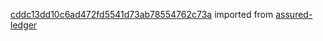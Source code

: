 [cddc13dd10c6ad472fd5541d73ab78554762c73a](https://github.com/insolar/assured-ledger/commit/cddc13dd10c6ad472fd5541d73ab78554762c73a) imported from [assured-ledger](https://github.com/insolar/assured-ledger)
